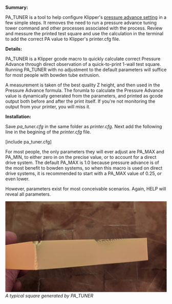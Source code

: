 **Summary:**

PA_TUNER is a tool to help configure Klipper's [pressure advance setting](https://www.klipper3d.org/Pressure_Advance.html) in a few simple steps. It removes the need to run a pressure advance tuning tower command and other processes associated with the process. Review and messure the printed test square and use the calculation in the terminal to add the correct PA value to Klipper's printer.cfg file.

**Details:**

PA_TUNER is a Klipper gcode macro to quickly calculate correct Pressure Advance through direct observation of a quick-to-print 1-wall test square.  Running PA_TUNER with no adjustment to the default parameters will suffice for most people with bowden tube extrusion.

A measurement is taken of the best quality Z height, and then used in the Pressure Advance formula. The forumla to calculate the Pressure Advance value is dynamically generated from the parameters, and printed as gcode output both before and after the print itself.  If you're not monitoring the output from your printer, you will miss it.  

**Installation:**

Save _pa_tuner.cfg_ in the same folder as _printer.cfg_. Next add the following line in the begining of the _printer.cfg_ file.

[include pa_tuner.cfg]

For most people, the only parameters they will ever adjust are PA_MAX and PA_MIN, to either zero in on the precise value, or to account for a direct drive system. The default PA_MAX is 1.0 because pressure advance is of the most benefit to bowden systems, so when this macro is used on direct drive systems, it is recommended to start with a PA_MAX value of 0.25, or even lower.  

However, parameters exist for most conceivable scenarios.  Again, HELP will reveal all parameters.

![PA_TEST_CUBE](https://github.com/The--Captain/pa_tuner/blob/master/PA_TEST_SQUARE.jpg)*A typical square generated by PA_TUNER*
